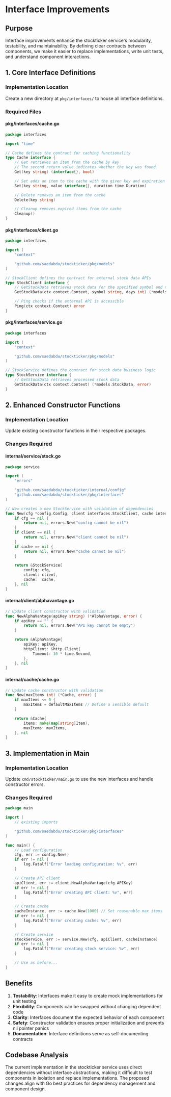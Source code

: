# Interface Improvements

## Purpose
Interface improvements enhance the stockticker service's modularity, testability, and maintainability. By defining clear contracts between components, we make it easier to replace implementations, write unit tests, and understand component interactions.

## 1. Core Interface Definitions

### Implementation Location
Create a new directory at `pkg/interfaces/` to house all interface definitions.

### Required Files

#### pkg/interfaces/cache.go
```go
package interfaces

import "time"

// Cache defines the contract for caching functionality
type Cache interface {
    // Get retrieves an item from the cache by key
    // The second return value indicates whether the key was found
    Get(key string) (interface{}, bool)

    // Set adds an item to the cache with the given key and expiration duration
    Set(key string, value interface{}, duration time.Duration)

    // Delete removes an item from the cache
    Delete(key string)

    // Cleanup removes expired items from the cache
    Cleanup()
}
```

#### pkg/interfaces/client.go
```go
package interfaces

import (
    "context"

    "github.com/saedabdu/stockticker/pkg/models"
)

// StockClient defines the contract for external stock data APIs
type StockClient interface {
    // GetStockData retrieves stock data for the specified symbol and number of days
    GetStockData(ctx context.Context, symbol string, days int) (*models.AlphaVantageResponse, error)

    // Ping checks if the external API is accessible
    Ping(ctx context.Context) error
}
```

#### pkg/interfaces/service.go
```go
package interfaces

import (
    "context"

    "github.com/saedabdu/stockticker/pkg/models"
)

// StockService defines the contract for stock data business logic
type StockService interface {
    // GetStockData retrieves processed stock data
    GetStockData(ctx context.Context) (*models.StockData, error)
}
```

## 2. Enhanced Constructor Functions

### Implementation Location
Update existing constructor functions in their respective packages.

### Changes Required

#### internal/service/stock.go
```go
package service

import (
    "errors"

    "github.com/saedabdu/stockticker/internal/config"
    "github.com/saedabdu/stockticker/pkg/interfaces"
)

// New creates a new StockService with validation of dependencies
func New(cfg *config.Config, client interfaces.StockClient, cache interfaces.Cache) (*StockService, error) {
    if cfg == nil {
        return nil, errors.New("config cannot be nil")
    }
    if client == nil {
        return nil, errors.New("client cannot be nil")
    }
    if cache == nil {
        return nil, errors.New("cache cannot be nil")
    }

    return &StockService{
        config: cfg,
        client: client,
        cache:  cache,
    }, nil
}
```

#### internal/client/alphavantage.go
```go
// Update client constructor with validation
func NewAlphaVantage(apiKey string) (*AlphaVantage, error) {
    if apiKey == "" {
        return nil, errors.New("API key cannot be empty")
    }

    return &AlphaVantage{
        apiKey: apiKey,
        httpClient: &http.Client{
            Timeout: 10 * time.Second,
        },
    }, nil
}
```

#### internal/cache/cache.go
```go
// Update cache constructor with validation
func New(maxItems int) (*Cache, error) {
    if maxItems <= 0 {
        maxItems = defaultMaxItems // Define a sensible default
    }

    return &Cache{
        items: make(map[string]Item),
        maxItems: maxItems,
    }, nil
}
```

## 3. Implementation in Main

### Implementation Location
Update `cmd/stockticker/main.go` to use the new interfaces and handle constructor errors.

### Changes Required

```go
package main

import (
    // existing imports

    "github.com/saedabdu/stockticker/pkg/interfaces"
)

func main() {
    // Load configuration
    cfg, err := config.New()
    if err != nil {
        log.Fatalf("Error loading configuration: %v", err)
    }

    // Create API client
    apiClient, err := client.NewAlphaVantage(cfg.APIKey)
    if err != nil {
        log.Fatalf("Error creating API client: %v", err)
    }

    // Create cache
    cacheInstance, err := cache.New(1000) // Set reasonable max items
    if err != nil {
        log.Fatalf("Error creating cache: %v", err)
    }

    // Create service
    stockService, err := service.New(cfg, apiClient, cacheInstance)
    if err != nil {
        log.Fatalf("Error creating stock service: %v", err)
    }

    // Use as before...
}
```

## Benefits

1. **Testability**: Interfaces make it easy to create mock implementations for unit testing
2. **Flexibility**: Components can be swapped without changing dependent code
3. **Clarity**: Interfaces document the expected behavior of each component
4. **Safety**: Constructor validation ensures proper initialization and prevents nil pointer panics
5. **Documentation**: Interface definitions serve as self-documenting contracts

## Codebase Analysis

The current implementation in the stockticker service uses direct dependencies without interface abstractions, making it difficult to test components in isolation and replace implementations. The proposed changes align with Go best practices for dependency management and component design.
